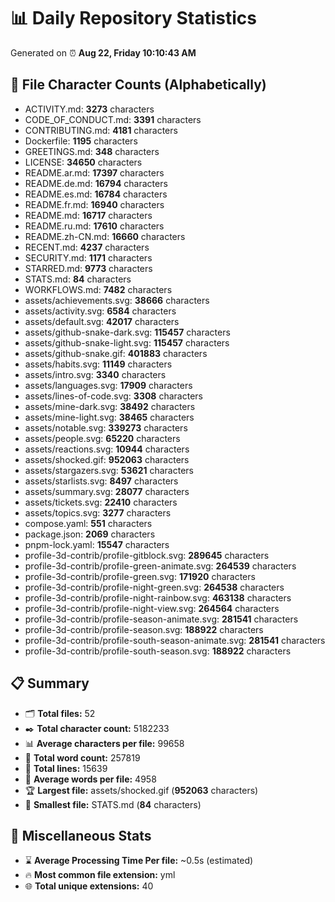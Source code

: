 # 📊 Daily Repository Statistics
Generated on ⏰ **Aug 22, Friday 10:10:43 AM**

## 📂 File Character Counts (Alphabetically)
- ACTIVITY.md: **3273** characters
- CODE_OF_CONDUCT.md: **3391** characters
- CONTRIBUTING.md: **4181** characters
- Dockerfile: **1195** characters
- GREETINGS.md: **348** characters
- LICENSE: **34650** characters
- README.ar.md: **17397** characters
- README.de.md: **16794** characters
- README.es.md: **16784** characters
- README.fr.md: **16940** characters
- README.md: **16717** characters
- README.ru.md: **17610** characters
- README.zh-CN.md: **16660** characters
- RECENT.md: **4237** characters
- SECURITY.md: **1171** characters
- STARRED.md: **9773** characters
- STATS.md: **84** characters
- WORKFLOWS.md: **7482** characters
- assets/achievements.svg: **38666** characters
- assets/activity.svg: **6584** characters
- assets/default.svg: **42017** characters
- assets/github-snake-dark.svg: **115457** characters
- assets/github-snake-light.svg: **115457** characters
- assets/github-snake.gif: **401883** characters
- assets/habits.svg: **11149** characters
- assets/intro.svg: **3340** characters
- assets/languages.svg: **17909** characters
- assets/lines-of-code.svg: **3308** characters
- assets/mine-dark.svg: **38492** characters
- assets/mine-light.svg: **38465** characters
- assets/notable.svg: **339273** characters
- assets/people.svg: **65220** characters
- assets/reactions.svg: **10944** characters
- assets/shocked.gif: **952063** characters
- assets/stargazers.svg: **53621** characters
- assets/starlists.svg: **8497** characters
- assets/summary.svg: **28077** characters
- assets/tickets.svg: **22410** characters
- assets/topics.svg: **3277** characters
- compose.yaml: **551** characters
- package.json: **2069** characters
- pnpm-lock.yaml: **15547** characters
- profile-3d-contrib/profile-gitblock.svg: **289645** characters
- profile-3d-contrib/profile-green-animate.svg: **264539** characters
- profile-3d-contrib/profile-green.svg: **171920** characters
- profile-3d-contrib/profile-night-green.svg: **264538** characters
- profile-3d-contrib/profile-night-rainbow.svg: **463138** characters
- profile-3d-contrib/profile-night-view.svg: **264564** characters
- profile-3d-contrib/profile-season-animate.svg: **281541** characters
- profile-3d-contrib/profile-season.svg: **188922** characters
- profile-3d-contrib/profile-south-season-animate.svg: **281541** characters
- profile-3d-contrib/profile-south-season.svg: **188922** characters

## 📋 Summary
- 🗂️ **Total files:** 52
- ✒️ **Total character count:** 5182233
- 📊 **Average characters per file:** 99658
- 📝 **Total word count:** 257819
- 🧾 **Total lines:** 15639
- 📐 **Average words per file:** 4958
- 🏆 **Largest file:** assets/shocked.gif (**952063** characters)
- 🥉 **Smallest file:** STATS.md (**84** characters)

## 🌟 Miscellaneous Stats
- ⌛ **Average Processing Time Per file:** ~0.5s (estimated)
- 🔥 **Most common file extension:** yml
- 🌐 **Total unique extensions:** 40
